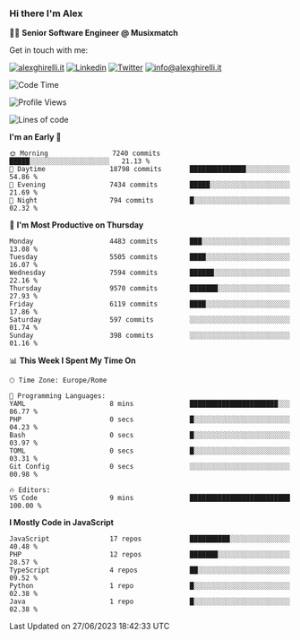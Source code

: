 ### Hi there I'm Alex

👨‍💻 __Senior Software Engineer @ Musixmatch__

Get in touch with me:

[![alexghirelli.it](https://img.shields.io/static/v1?label=alexghirelli.it&message=%20&color=red&logo=&style=flat-square&logoColor=white)](https://www.alexghirelli.it/)
[![Linkedin](https://img.shields.io/static/v1?label=Linkedin&message=%20&color=blue&logo=Linkedin&style=flat-square&logoColor=white)](https://linkedin.com/in/alexghirelli)
[![Twitter](https://img.shields.io/static/v1?label=Twitter&message=%20&color=blue&logo=Twitter&style=flat-square&logoColor=white)](https://twitter.com/alexGhirelli)
[![info@alexghirelli.it](https://img.shields.io/static/v1?label=info@alexghirelli.it&message=%20&color=red&logo=gmail&style=flat-square&logoColor=white)](mailto:info@alexghirelli.it)

<!--START_SECTION:waka-->
![Code Time](http://img.shields.io/badge/Code%20Time-7%2C467%20hrs%206%20mins-blue)

![Profile Views](http://img.shields.io/badge/Profile%20Views-0-blue)

![Lines of code](https://img.shields.io/badge/From%20Hello%20World%20I%27ve%20Written-58.7%20million%20lines%20of%20code-blue)

**I'm an Early 🐤** 

```text
🌞 Morning                7240 commits        █████░░░░░░░░░░░░░░░░░░░░   21.13 % 
🌆 Daytime                18798 commits       ██████████████░░░░░░░░░░░   54.86 % 
🌃 Evening                7434 commits        █████░░░░░░░░░░░░░░░░░░░░   21.69 % 
🌙 Night                  794 commits         █░░░░░░░░░░░░░░░░░░░░░░░░   02.32 % 
```
📅 **I'm Most Productive on Thursday** 

```text
Monday                   4483 commits        ███░░░░░░░░░░░░░░░░░░░░░░   13.08 % 
Tuesday                  5505 commits        ████░░░░░░░░░░░░░░░░░░░░░   16.07 % 
Wednesday                7594 commits        ██████░░░░░░░░░░░░░░░░░░░   22.16 % 
Thursday                 9570 commits        ███████░░░░░░░░░░░░░░░░░░   27.93 % 
Friday                   6119 commits        ████░░░░░░░░░░░░░░░░░░░░░   17.86 % 
Saturday                 597 commits         ░░░░░░░░░░░░░░░░░░░░░░░░░   01.74 % 
Sunday                   398 commits         ░░░░░░░░░░░░░░░░░░░░░░░░░   01.16 % 
```


📊 **This Week I Spent My Time On** 

```text
🕑︎ Time Zone: Europe/Rome

💬 Programming Languages: 
YAML                     8 mins              ██████████████████████░░░   86.77 % 
PHP                      0 secs              █░░░░░░░░░░░░░░░░░░░░░░░░   04.23 % 
Bash                     0 secs              █░░░░░░░░░░░░░░░░░░░░░░░░   03.97 % 
TOML                     0 secs              █░░░░░░░░░░░░░░░░░░░░░░░░   03.31 % 
Git Config               0 secs              ░░░░░░░░░░░░░░░░░░░░░░░░░   00.98 % 

🔥 Editors: 
VS Code                  9 mins              █████████████████████████   100.00 % 
```

**I Mostly Code in JavaScript** 

```text
JavaScript               17 repos            ██████████░░░░░░░░░░░░░░░   40.48 % 
PHP                      12 repos            ███████░░░░░░░░░░░░░░░░░░   28.57 % 
TypeScript               4 repos             ██░░░░░░░░░░░░░░░░░░░░░░░   09.52 % 
Python                   1 repo              █░░░░░░░░░░░░░░░░░░░░░░░░   02.38 % 
Java                     1 repo              █░░░░░░░░░░░░░░░░░░░░░░░░   02.38 % 
```




 Last Updated on 27/06/2023 18:42:33 UTC
<!--END_SECTION:waka-->
